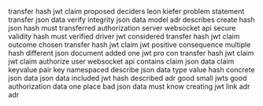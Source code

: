 transfer hash jwt claim proposed deciders leon kiefer problem statement transfer json data verify integrity json data model adr describes create hash json hash must transferred authorization server websocket api secure validity hash must verified driver jwt considered transfer hash jwt claim outcome chosen transfer hash jwt claim jwt positive consequence multiple hash different json document added one jwt pro con transfer hash jwt claim jwt claim authorize user websocket api contains claim json data claim keyvalue pair key namespaced describe json data type value hash concrete json data json data included jwt hash described adr good small jwts good authorization data one place bad json data must know creating jwt link adr adr